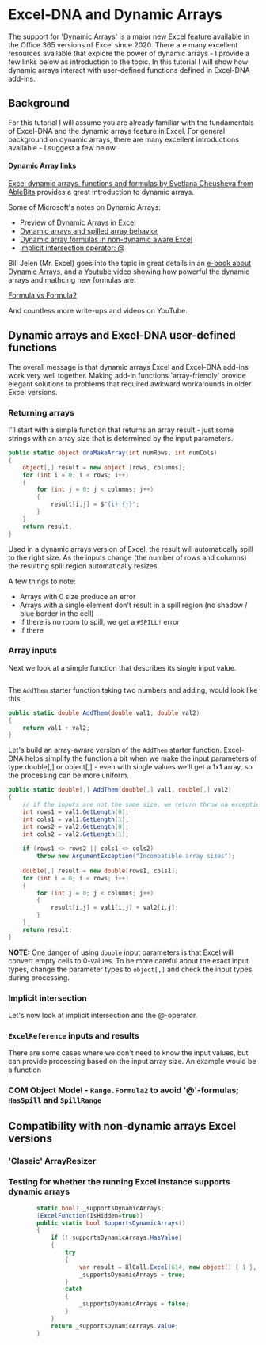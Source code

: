# Excel-DNA and Dynamic Arrays

The support for 'Dynamic Arrays' is a major new Excel feature available in the Office 365 versions of Excel since 2020.
There are many excellent resources available that explore the power of dynamic arrays - I provide a few links below as introduction to the topic.
In this tutorial I will show how dynamic arrays interact with user-defined functions defined in Excel-DNA add-ins.

## Background

For this tutorial I will assume you are already familiar with the fundamentals of Excel-DNA and the dynamic arrays feature in Excel.
For general background on dynamic arrays, there are many excellent introductions available - I suggest a few below.

#### Dynamic Array links

[Excel dynamic arrays, functions and formulas by Svetlana Cheusheva from AbleBits](https://www.ablebits.com/office-addins-blog/2020/07/08/excel-dynamic-arrays-functions-formulas/) provides a great introduction to dynamic arrays.

Some of Microsoft's notes on Dynamic Arrays:
* [Preview of Dynamic Arrays in Excel](https://techcommunity.microsoft.com/t5/excel-blog/preview-of-dynamic-arrays-in-excel)
* [Dynamic arrays and spilled array behavior](https://support.office.com/en-us/article/dynamic-arrays-and-spilled-array-behavior-205c6b06-03ba-4151-89a1-87a7eb36e531)
* [Dynamic array formulas in non-dynamic aware Excel](https://support.office.com/en-us/article/dynamic-array-formulas-in-non-dynamic-aware-excel-696e164e-306b-4282-ae9d-aa88f5502fa2)
* [Implicit intersection operator: @](https://support.office.com/en-us/article/implicit-intersection-operator-ce3be07b-0101-4450-a24e-c1c999be2b34)

Bill Jelen (Mr. Excel) goes into the topic in great details in an [e-book about Dynamic Arrays](https://www.mrexcel.com/products/excel-dynamic-arrays-straight-to-the-point-2nd-edition/), and 
 a [Youtube video](https://youtu.be/ViSEZLPmRvw) showing how powerful the dynamic arrays and mathcing new formulas are.

[Formula vs Formula2](https://docs.microsoft.com/en-us/office/vba/excel/concepts/cells-and-ranges/range-formula-vs-formula2)

And countless more write-ups and videos on YouTube.

## Dynamic arrays and Excel-DNA user-defined functions

The overall message is that dynamic arrays Excel and Excel-DNA add-ins work very well together.
Making add-in functions 'array-friendly' provide elegant solutions to problems that required awkward workarounds in older Excel versions.

### Returning arrays

I'll start with a simple function that returns an array result - just some strings with an array size that is determined by the input parameters.

```cs
public static object dnaMakeArray(int numRows, int numCols)
{
    object[,] result = new object [rows, columns];
    for (int i = 0; i < rows; i++)
    {
        for (int j = 0; j < columns; j++)
        {
            result[i,j] = $"{i}|{j}";
        }
    }
    return result;
}
```

Used in a dynamic arrays version of Excel, the result will automatically spill to the right size.
As the inputs change (the number of rows and columns) the resulting spill region automatically resizes.

A few things to note:
* Arrays with 0 size produce an error
* Arrays with a single element don't result in a spill region (no shadow / blue border in the cell)
* If there is no room to spill, we get a `#SPILL!` error
* If there 

### Array inputs

Next we look at a simple function that describes its single input value.

```cs
```

The `AddThem` starter function taking two numbers and adding, would look like this.
```cs
public static double AddThem(double val1, double val2)
{
    return val1 + val2;
}
```

Let's build an array-aware version of the `AddThem` starter function.
Excel-DNA helps simplify the function a bit when we make the input parameters of type double[,] or object[,] - even with single values we'll get a 1x1 array, so the processing can be more uniform.

```cs
public static double[,] AddThem(double[,] val1, double[,] val2)
{
    // if the inputs are not the same size, we return throw na exception, which returns #VALUE back to Excel
    int rows1 = val1.GetLength(0);
    int cols1 = val1.GetLength(1);
    int rows2 = val2.GetLength(0);
    int cols2 = val2.GetLength(1);
    
    if (rows1 <> rows2 || cols1 <> cols2)
        throw new ArgumentException("Incompatible array sizes");
    
    double[,] result = new double[rows1, cols1];
    for (int i = 0; i < rows; i++)
    {
        for (int j = 0; j < columns; j++)
        {
            result[i,j] = val1[i,j] + val2[i,j];
        }
    }
    return result;
}
```

**NOTE:** One danger of using `double` input parameters is that Excel will convert empty cells to 0-values.
To be more careful about the exact input types, change the parameter types to `object[,]` and check the input types during processing.

### Implicit intersection

Let's now look at implicit intersection and the @-operator.

### `ExcelReference` inputs and results

There are some cases where we don't need to know the input values, but can provide processing based on the input array size.
An example would be a function 

### COM Object Model - `Range.Formula2` to avoid '@'-formulas; `HasSpill` and `SpillRange`

## Compatibility with non-dynamic arrays Excel versions

### 'Classic' ArrayResizer

### Testing for whether the running Excel instance supports dynamic arrays

```cs
        static bool? _supportsDynamicArrays;  
        [ExcelFunction(IsHidden=true)]
        public static bool SupportsDynamicArrays()
        {
            if (!_supportsDynamicArrays.HasValue)
            {
                try
                {
                    var result = XlCall.Excel(614, new object[] { 1 }, new object[] { true });
                    _supportsDynamicArrays = true;
                }
                catch
                {
                    _supportsDynamicArrays = false;
                }
            }
            return _supportsDynamicArrays.Value;
        }
```
